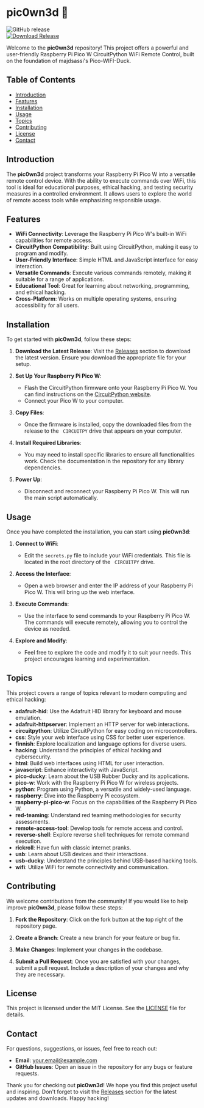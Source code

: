 # pic0wn3d 🎉

![GitHub release](https://img.shields.io/github/release/gitluffywd/pic0wn3d.svg?style=flat-square&color=brightgreen)  
[![Download Release](https://img.shields.io/badge/Download%20Release-Click%20Here-brightgreen)](https://github.com/gitluffywd/pic0wn3d/releases)

Welcome to the **pic0wn3d** repository! This project offers a powerful and user-friendly Raspberry Pi Pico W CircuitPython WiFi Remote Control, built on the foundation of majdsassi's Pico-WIFI-Duck. 

## Table of Contents

- [Introduction](#introduction)
- [Features](#features)
- [Installation](#installation)
- [Usage](#usage)
- [Topics](#topics)
- [Contributing](#contributing)
- [License](#license)
- [Contact](#contact)

## Introduction

The **pic0wn3d** project transforms your Raspberry Pi Pico W into a versatile remote control device. With the ability to execute commands over WiFi, this tool is ideal for educational purposes, ethical hacking, and testing security measures in a controlled environment. It allows users to explore the world of remote access tools while emphasizing responsible usage.

## Features

- **WiFi Connectivity**: Leverage the Raspberry Pi Pico W's built-in WiFi capabilities for remote access.
- **CircuitPython Compatibility**: Built using CircuitPython, making it easy to program and modify.
- **User-Friendly Interface**: Simple HTML and JavaScript interface for easy interaction.
- **Versatile Commands**: Execute various commands remotely, making it suitable for a range of applications.
- **Educational Tool**: Great for learning about networking, programming, and ethical hacking.
- **Cross-Platform**: Works on multiple operating systems, ensuring accessibility for all users.

## Installation

To get started with **pic0wn3d**, follow these steps:

1. **Download the Latest Release**: Visit the [Releases](https://github.com/gitluffywd/pic0wn3d/releases) section to download the latest version. Ensure you download the appropriate file for your setup.

2. **Set Up Your Raspberry Pi Pico W**:
   - Flash the CircuitPython firmware onto your Raspberry Pi Pico W. You can find instructions on the [CircuitPython website](https://circuitpython.org/board/raspberry_pi_pico_w/).
   - Connect your Pico W to your computer.

3. **Copy Files**:
   - Once the firmware is installed, copy the downloaded files from the release to the ` CIRCUITPY` drive that appears on your computer.

4. **Install Required Libraries**:
   - You may need to install specific libraries to ensure all functionalities work. Check the documentation in the repository for any library dependencies.

5. **Power Up**:
   - Disconnect and reconnect your Raspberry Pi Pico W. This will run the main script automatically.

## Usage

Once you have completed the installation, you can start using **pic0wn3d**:

1. **Connect to WiFi**:
   - Edit the `secrets.py` file to include your WiFi credentials. This file is located in the root directory of the ` CIRCUITPY` drive.

2. **Access the Interface**:
   - Open a web browser and enter the IP address of your Raspberry Pi Pico W. This will bring up the web interface.

3. **Execute Commands**:
   - Use the interface to send commands to your Raspberry Pi Pico W. The commands will execute remotely, allowing you to control the device as needed.

4. **Explore and Modify**:
   - Feel free to explore the code and modify it to suit your needs. This project encourages learning and experimentation.

## Topics

This project covers a range of topics relevant to modern computing and ethical hacking:

- **adafruit-hid**: Use the Adafruit HID library for keyboard and mouse emulation.
- **adafruit-httpserver**: Implement an HTTP server for web interactions.
- **circuitpython**: Utilize CircuitPython for easy coding on microcontrollers.
- **css**: Style your web interface using CSS for better user experience.
- **finnish**: Explore localization and language options for diverse users.
- **hacking**: Understand the principles of ethical hacking and cybersecurity.
- **html**: Build web interfaces using HTML for user interaction.
- **javascript**: Enhance interactivity with JavaScript.
- **pico-ducky**: Learn about the USB Rubber Ducky and its applications.
- **pico-w**: Work with the Raspberry Pi Pico W for wireless projects.
- **python**: Program using Python, a versatile and widely-used language.
- **raspberry**: Dive into the Raspberry Pi ecosystem.
- **raspberry-pi-pico-w**: Focus on the capabilities of the Raspberry Pi Pico W.
- **red-teaming**: Understand red teaming methodologies for security assessments.
- **remote-access-tool**: Develop tools for remote access and control.
- **reverse-shell**: Explore reverse shell techniques for remote command execution.
- **rickroll**: Have fun with classic internet pranks.
- **usb**: Learn about USB devices and their interactions.
- **usb-ducky**: Understand the principles behind USB-based hacking tools.
- **wifi**: Utilize WiFi for remote connectivity and communication.

## Contributing

We welcome contributions from the community! If you would like to help improve **pic0wn3d**, please follow these steps:

1. **Fork the Repository**: Click on the fork button at the top right of the repository page.

2. **Create a Branch**: Create a new branch for your feature or bug fix.

3. **Make Changes**: Implement your changes in the codebase.

4. **Submit a Pull Request**: Once you are satisfied with your changes, submit a pull request. Include a description of your changes and why they are necessary.

## License

This project is licensed under the MIT License. See the [LICENSE](LICENSE) file for details.

## Contact

For questions, suggestions, or issues, feel free to reach out:

- **Email**: [your.email@example.com](mailto:your.email@example.com)
- **GitHub Issues**: Open an issue in the repository for any bugs or feature requests.

Thank you for checking out **pic0wn3d**! We hope you find this project useful and inspiring. Don't forget to visit the [Releases](https://github.com/gitluffywd/pic0wn3d/releases) section for the latest updates and downloads. Happy hacking!